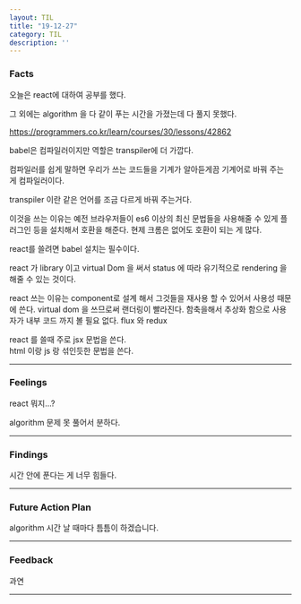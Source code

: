 ```yaml
---
layout: TIL
title: "19-12-27"
category: TIL
description: ''
---
```


### Facts

오늘은 react에 대하여 공부를 했다.

그 외에는 algorithm 을 다 같이 푸는 시간을 가졌는데 다 풀지 못했다.  

<https://programmers.co.kr/learn/courses/30/lessons/42862>

babel은 컴파일러이지만 역할은 transpiler에 더 가깝다.  

컴파일러를 쉽게 말하면 우리가 쓰는 코드들을 기계가 알아듣게끔 기계어로 바꿔 주는 게 컴파일러이다.

transpiler 이란 같은 언어를 조금 다르게 바꿔 주는거다.

이것을 쓰는 이유는 예전 브라우저들이 es6 이상의 최신 문법들을 사용해줄 수 있게 플러그인 등을 설치해서 호환을 해준다. 현제 크롬은 없어도 호환이 되는 게 많다.

react를 쓸려면 babel 설치는 필수이다.

react 가 library 이고 virtual Dom 을 써서 status 에 따라 유기적으로 rendering 을 해줄 수 있는 것이다.

react 쓰는 이유는 component로 설계 해서 그것들을 재사용 할 수 있어서 사용성 때문에 쓴다. virtual dom 을 쓰므로써 랜더링이 빨라진다. 함축을해서 추상화 함으로 사용자가 내부 코드 까지 볼 필요 없다. flux 와 redux

react 를 쓸때 주로 jsx 문법을 쓴다.  
html 이랑 js 랑 섞인듯한 문법을 쓴다.

---

### Feelings

react 뭐지...?

algorithm 문제 못 풀어서 분하다.

---

### Findings

시간 안에 푼다는 게 너무 힘들다.

---

### Future Action Plan

algorithm 시간 날 때마다 틈틈이 하겠습니다.

---

### Feedback

과연

---
